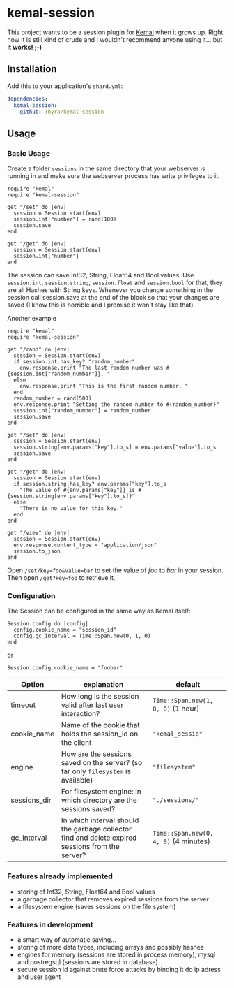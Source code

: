 # kemal-session

This project wants to be a session plugin for [Kemal](https://github.com/sdogruyol/kemal) when it grows up. Right now it is still kind of crude and I wouldn't recommend anyone using it... but **it works! ;-)**

## Installation


Add this to your application's `shard.yml`:

```yaml
dependencies:
  kemal-session:
    github: Thyra/kemal-session
```


## Usage

### Basic Usage
Create a folder ```sessions``` in the same directory that your webserver is running in and make sure the webserver process has write privileges to it.
```crystal
require "kemal"
require "kemal-session"

get "/set" do |env|
  session = Session.start(env)
  session.int["number"] = rand(100)
  session.save
end

get "/get" do |env|
  session = Session.start(env)
  session.int["number"]
end
```
The session can save Int32, String, Float64 and Bool values. Use ```session.int```, ```session.string```, ```session.float``` and ```session.bool``` for that, they are all Hashes with String keys.
Whenever you change something in the session call session.save at the end of the block so that your changes are saved (I know this is horrible and I promise it won't stay like that).

Another example
```crystal
require "kemal"
require "kemal-session"

get "/rand" do |env|
  session = Session.start(env)
  if session.int.has_key? "random_number"
    env.response.print "The last random number was #{session.int["random_number"]}. "
  else
    env.response.print "This is the first random number. "
  end
  random_number = rand(500)
  env.response.print "Setting the random number to #{random_number}"
  session.int["random_number"] = random_number
  session.save
end

get "/set" do |env|
  session = Session.start(env)
  session.string[env.params["key"].to_s] = env.params["value"].to_s
  session.save
end

get "/get" do |env|
  session = Session.start(env)
  if session.string.has_key? env.params["key"].to_s
    "The value of #{env.params["key"]} is #{session.string[env.params["key"].to_s]}"
  else
    "There is no value for this key."
  end
end

get "/view" do |env|
  session = Session.start(env)
  env.response.content_type = "application/json"
  session.to_json
end
```
Open ```/set?key=foo&value=bar``` to set the value of *foo* to *bar* in your session. Then open ```/get?key=foo``` to retrieve it.

### Configuration

The Session can be configured in the same way as Kemal itself:
```crystal
Session.config do |config|
  config.cookie_name = "session_id"
  config.gc_interval = Time::Span.new(0, 1, 0)
end
```
or
```crystal
Session.config.cookie_name = "foobar"
```

| Option  | explanation | default |
|---|---|---|
| timeout | How long is the session valid after last user interaction?  | ```Time::Span.new(1, 0, 0)``` (1 hour)  |
| cookie_name | Name of the cookie that holds the session_id on the client | ```"kemal_sessid"``` |
| engine | How are the sessions saved on the server? (so far only ```filesystem``` is available) | ```"filesystem"``` |
| sessions_dir | For filesystem engine: in which directory are the sessions saved? | ```"./sessions/"``` |
| gc_interval | In which interval should the garbage collector find and delete expired sessions from the server?  | ```Time::Span.new(0, 4, 0)``` (4 minutes)  |

### Features already implemented
- storing of Int32, String, Float64 and Bool values
- a garbage collector that removes expired sessions from the server
- a filesystem engine (saves sessions on the file system)

### Features in development
- a smart way of automatic saving...
- storing of more data types, including arrays and possibly hashes
- engines for memory (sessions are stored in process memory), mysql and postregsql (sessions are stored in database)
- secure session id against brute force attacks by binding it do ip adress and user agent
